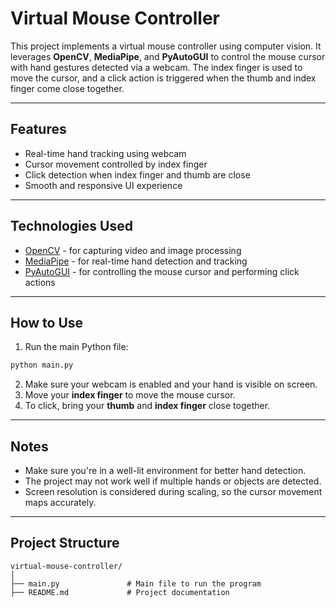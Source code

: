 # Virtual Mouse Controller

This project implements a virtual mouse controller using computer vision. It leverages **OpenCV**, **MediaPipe**, and **PyAutoGUI** to control the mouse cursor with hand gestures detected via a webcam. The index finger is used to move the cursor, and a click action is triggered when the thumb and index finger come close together.

---

## Features

- Real-time hand tracking using webcam
- Cursor movement controlled by index finger
- Click detection when index finger and thumb are close
- Smooth and responsive UI experience

---

## Technologies Used

- [OpenCV](https://opencv.org/) - for capturing video and image processing
- [MediaPipe](https://developers.google.com/mediapipe) - for real-time hand detection and tracking
- [PyAutoGUI](https://pyautogui.readthedocs.io/en/latest/) - for controlling the mouse cursor and performing click actions

---


## How to Use

1. Run the main Python file:

```bash
python main.py
```

2. Make sure your webcam is enabled and your hand is visible on screen.
3. Move your **index finger** to move the mouse cursor.
4. To click, bring your **thumb** and **index finger** close together.

---

## Notes

* Make sure you're in a well-lit environment for better hand detection.
* The project may not work well if multiple hands or objects are detected.
* Screen resolution is considered during scaling, so the cursor movement maps accurately.

---

## Project Structure

```
virtual-mouse-controller/
│
├── main.py               # Main file to run the program
├── README.md             # Project documentation
```
